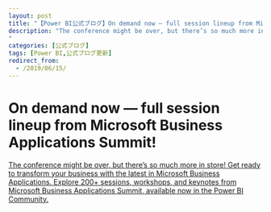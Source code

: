 ```yaml
---
layout: post
title: "【Power BI公式ブログ】On demand now — full session lineup from Microsoft Business Applications Summit!"
description: "The conference might be over, but there’s so much more in store! Get ready to transform your business with the latest in Microsoft Business Applications. Explore 200+ sessions, workshops, and keynotes from Microsoft Business Applications Summit, available now in the Power BI Community.
"
categories: [公式ブログ]
tags: [Power BI,公式ブログ更新]
redirect_from:
  - /2019/06/15/
---
```


# On demand now — full session lineup from Microsoft Business Applications Summit!

[The conference might be over, but there’s so much more in store! Get ready to transform your business with the latest in Microsoft Business Applications. Explore 200+ sessions, workshops, and keynotes from Microsoft Business Applications Summit, available now in the Power BI Community.
](https://powerbi.microsoft.com/ja-jp/blog/on-demand-now-full-session-lineup-from-microsoft-business-applications-summit/)
